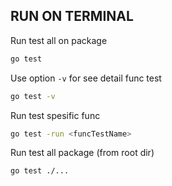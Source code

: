## RUN ON TERMINAL

Run test all on package

```bash
go test
```

Use option `-v` for see detail func test

```bash 
go test -v
```

Run test spesific func
```bash
go test -run <funcTestName>
```

Run test all package (from root dir)
```bash
go test ./...
```